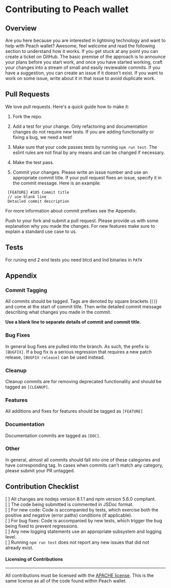 # Contributing to Peach wallet

## Overview

Are you here because you are interested in lightning technology and want to help with Peach wallet?
Awesome, feel welcome and read the following section to understand how it works.
If you get stuck at any point you can create a ticket on GitHub.
The basic premise of the approach is to announce your plans before you start work, and once you have started working, craft your changes into a stream of small and easily reviewable commits.
If you have a suggestion, you can create an issue if it doesn't exist.
If you want to work on some issue, write about it in that issue to avoid duplicate work.

## Pull Requests

We love pull requests. Here's a quick guide how to make it:

1. Fork the repo.

2. Add a test for your change. Only refactoring and documentation changes do not require new tests.
If you are adding functionality or fixing a bug, we need a test!

3. Make sure that your code passes tests  by running `npm run test`.
The eslint rules are not final by any means and can be changed if necessary.

4. Make the test pass.

5. Commit your changes. Please write an issue number and use an appropriate commit title.
If your pull request fixes an issue, specify it in the commit message. Here is an example:


```
 [FEATURE] #105 Commit title 
 // use blank line
 Detailed commit description
```

   For more information about commit prefixes see the Appendix.


Push to your fork and submit a pull request.
Please provide us with some explanation why you made the changes.
For new features make sure to explain a standard use case to us.

## Tests

For runing end 2 end tests you need btcd and lnd binaries in `PATH`

## Appendix

### Commit Tagging

All commits should be tagged. 
Tags are denoted by square brackets (`[]`) and come at the start of commit title.
Then write detailed commit message describing what changes you made in the commit.

**Use a blank line to separate details of commit and commit title.** 

### Bug Fixes

In general bug fixes are pulled into the branch.
As such, the prefix is: `[BUGFIX]`.
If a bug fix is a serious regression that requires a new patch release,
`[BUGFIX release]` can be used instead.

### Cleanup

Cleanup commits are for removing deprecated functionality and should be tagged as `[CLEANUP]`.

### Features

All additions and fixes for features should be tagged as `[FEATURE]`

### Documentation

Documentation commits are tagged as `[DOC]`.

### Other

In general, almost all commits should fall into one of these categories and have corresponding tag.
In cases when commits can't match any category, please submit your PR untagged.

## Contribution Checklist
[  ] All changes are nodejs version 8.1.1 and npm version 5.6.0 compliant.  
[  ] The code being submitted is commented in JSDoc format.  
[  ] For new code: Code is accompanied by tests, which exercise both the positive and negative (error paths) conditions (if applicable).  
[  ] For bug fixes: Code is accompanied by new tests, which trigger the bug being fixed to prevent regressions.  
[  ] Any new logging statements use an appropriate subsystem and logging level.  
[  ] Running `npm run test` does not report any new issues that did not already exist.  

#### Licensing of Contributions
****
All contributions must be licensed with the [APACHE license](LICENCE).
This is the same license as all of the code found within Peach wallet.